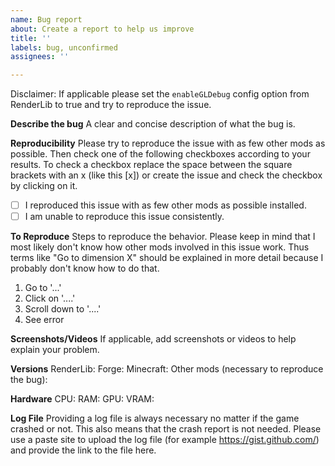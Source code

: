 ```yaml
---
name: Bug report
about: Create a report to help us improve
title: ''
labels: bug, unconfirmed
assignees: ''

---
```


Disclaimer: If applicable please set the `enableGLDebug` config option from RenderLib to true and try to reproduce the issue.

**Describe the bug**
A clear and concise description of what the bug is.

**Reproducibility**
Please try to reproduce the issue with as few other mods as possible. Then check one of the following checkboxes according to your results. To check a checkbox replace the space between the square brackets with an x (like this [x]) or create the issue and check the checkbox by clicking on it.
- [ ] I reproduced this issue with as few other mods as possible installed.
- [ ] I am unable to reproduce this issue consistently.

**To Reproduce**
Steps to reproduce the behavior.
Please keep in mind that I most likely don't know how other mods involved in this issue work. Thus terms like "Go to dimension X" should be explained in more detail because I probably don't know how to do that.
1. Go to '...'
2. Click on '....'
3. Scroll down to '....'
4. See error

**Screenshots/Videos**
If applicable, add screenshots or videos to help explain your problem.

**Versions**
RenderLib: 
Forge: 
Minecraft: 
Other mods (necessary to reproduce the bug): 

**Hardware**
CPU: 
RAM: 
GPU: 
VRAM: 

**Log File**
Providing a log file is always necessary no matter if the game crashed or not. This also means that the crash report is not needed.
Please use a paste site to upload the log file (for example https://gist.github.com/) and provide the link to the file here.
